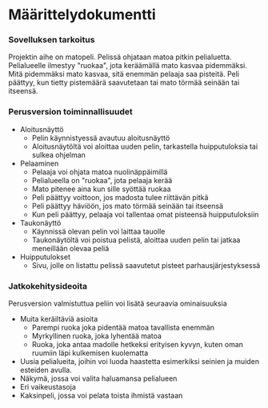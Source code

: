 # Määrittelydokumentti

### Sovelluksen tarkoitus
Projektin aihe on matopeli. Pelissä ohjataan matoa pitkin pelialuetta. Pelialueelle ilmestyy "ruokaa", jota keräämällä mato kasvaa pidemmäksi.
Mitä pidemmäksi mato kasvaa, sitä enemmän pelaaja saa pisteitä. Peli päättyy, kun tietty pistemäärä saavutetaan tai mato törmää seinään tai itseensä.

### Perusversion toiminnallisuudet
- Aloitusnäyttö
  - Pelin käynnistyessä avautuu aloitusnäyttö
  - Aloitusnäytöltä voi aloittaa uuden pelin, tarkastella huipputuloksia tai sulkea ohjelman
- Pelaaminen
  - Pelaaja voi ohjata matoa nuolinäppäimillä
  - Pelialueella on "ruokaa", jota pelaaja kerää
  - Mato pitenee aina kun sille syöttää ruokaa
  - Peli päättyy voittoon, jos madosta tulee riittävän pitkä
  - Peli päättyy häviöön, jos mato törmää seinään tai itseensä
  - Kun peli päättyy, pelaaja voi tallentaa omat pisteensä huipputuloksiin
- Taukonäyttö
  - Käynnissä olevan pelin voi laittaa tauolle
  - Taukonäytöltä voi poistua pelistä, aloittaa uuden pelin tai jatkaa meneillään olevaa peliä
- Huipputulokset
  - Sivu, jolle on listattu pelissä saavutetut pisteet parhausjärjestyksessä

### Jatkokehitysideoita
Perusversion valmistuttua peliin voi lisätä seuraavia ominaisuuksia

- Muita keräiltäviä asioita
  - Parempi ruoka joka pidentää matoa tavallista enemmän
  - Myrkyllinen ruoka, joka lyhentää matoa
  - Ruoka, joka antaa madolle hetkeksi erityisen kyvyn, kuten oman ruumiin läpi kulkemisen kuolematta
- Uusia pelialueita, joihin voi luoda haastetta esimerkiksi seinien ja muiden esteiden avulla.
- Näkymä, jossa voi valita haluamansa pelialueen
- Eri vaikeustasoja
- Kaksinpeli, jossa voi pelata toista ihmistä vastaan
 



